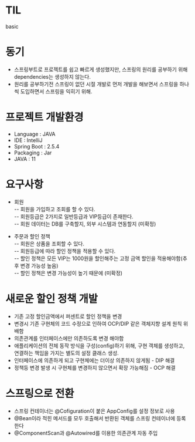 # TIL
basic
# 동기
 - 스프링부트로 프로젝트를 쉽고 빠르게 생성했지만, 스프링의 원리를 공부하기 위해 dependencies는 생성하지 않는다.
 - 원리를 공부하기전 스프링이 없던 시절 개발로 먼저 개발을 해보면서 스프링을 하나씩 도입하면서 스프링을 익히기 위해.

# 프로젝트 개발환경
- Language : JAVA
- IDE : IntelliJ
- Spring Boot : 2.5.4
- Packaging : Jar
- JAVA : 11

# 요구사항
 - 회원   
    -- 회원을 가입하고 조회를 할 수 있다.  
    -- 회원등급은 2가지로 일반등급과 VIP등급이 존재한다.  
    -- 회원 데이터는 DB를 구축할지, 외부 시스템과 연동할지 (미확정)  
    
 - 주문과 할인 정책  
   -- 회원은 상품을 조회할 수 있다.  
   -- 회원등급에 따라 할인 정책을 적용할 수 있다.  
   -- 할인 정책은 모든 VIP는 1000원을 할인해주는 고정 금액 할인을 적용해야함(추후 변경 가능성 높음)  
   -- 할인 정책은 변경 가능성이 높기 때문에 (미확정)  
   
 # 새로운 할인 정책 개발
  - 기존 고정 할인금액에서 퍼센트로 할인 정책을 변경  
  - 변경시 기존 구현체의 코드 수정으로 인하여 OCP/DIP 같은 객체지향 설계 원칙 위배함  
  - 의존관계를 인터페이스에만 의존하도록 변경 해야함  
  - 애플리케이션의 전체 동작 방식을 구성(config)하기 위해, 구현 객체를 생성하고, 연결하는 책임을 가지는 별도의 설정 클래스 생성.  
  - 인터페이스에 의존하게 되고 구현체에는 더이상 의존하지 않게됨 - DIP 해결
  - 정책등 변경 발생 시 구현체를 변경하지 않으면서 확장 가능해짐 - OCP 해결  

# 스프링으로 전환
 - 스프링 컨테이너는 @Cofiguration이 붙은 AppConfig를 설정 정보로 사용
 - @Bean이라 적힌 메서드를 모두 호출해서 반환된 객체를 스프링 컨테이너에 등록한다
 - @ComponentScan과 @Autowired를 이용한 의존관계 자동 주입
